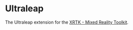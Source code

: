 # Ultraleap

The Ultraleap extension for the [XRTK - Mixed Reality Toolkit](https://github.com/XRTK/XRTK-Core).

